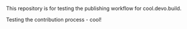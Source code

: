 This repository is for testing the publishing workflow for
cool.devo.build.

Testing the contribution process - cool!

